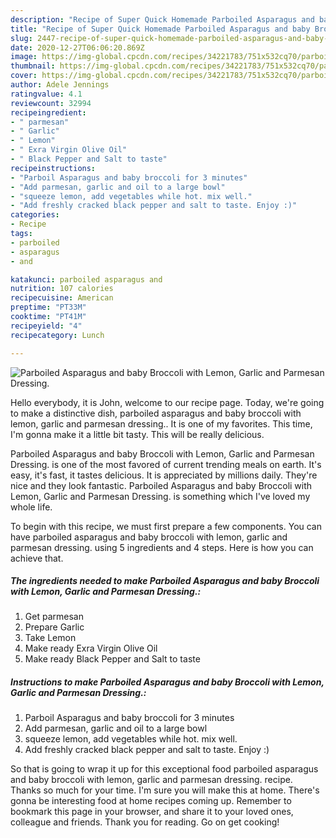 ```yaml
---
description: "Recipe of Super Quick Homemade Parboiled Asparagus and baby Broccoli with Lemon, Garlic and Parmesan Dressing."
title: "Recipe of Super Quick Homemade Parboiled Asparagus and baby Broccoli with Lemon, Garlic and Parmesan Dressing."
slug: 2447-recipe-of-super-quick-homemade-parboiled-asparagus-and-baby-broccoli-with-lemon-garlic-and-parmesan-dressing
date: 2020-12-27T06:06:20.869Z
image: https://img-global.cpcdn.com/recipes/34221783/751x532cq70/parboiled-asparagus-and-baby-broccoli-with-lemon-garlic-and-parmesan-dressing-recipe-main-photo.jpg
thumbnail: https://img-global.cpcdn.com/recipes/34221783/751x532cq70/parboiled-asparagus-and-baby-broccoli-with-lemon-garlic-and-parmesan-dressing-recipe-main-photo.jpg
cover: https://img-global.cpcdn.com/recipes/34221783/751x532cq70/parboiled-asparagus-and-baby-broccoli-with-lemon-garlic-and-parmesan-dressing-recipe-main-photo.jpg
author: Adele Jennings
ratingvalue: 4.1
reviewcount: 32994
recipeingredient:
- " parmesan"
- " Garlic"
- " Lemon"
- " Exra Virgin Olive Oil"
- " Black Pepper and Salt to taste"
recipeinstructions:
- "Parboil Asparagus and baby broccoli for 3 minutes"
- "Add parmesan, garlic and oil to a large bowl"
- "squeeze lemon, add vegetables while hot. mix well."
- "Add freshly cracked black pepper and salt to taste. Enjoy :)"
categories:
- Recipe
tags:
- parboiled
- asparagus
- and

katakunci: parboiled asparagus and 
nutrition: 107 calories
recipecuisine: American
preptime: "PT33M"
cooktime: "PT41M"
recipeyield: "4"
recipecategory: Lunch

---
```



![Parboiled Asparagus and baby Broccoli with Lemon, Garlic and Parmesan Dressing.](https://img-global.cpcdn.com/recipes/34221783/751x532cq70/parboiled-asparagus-and-baby-broccoli-with-lemon-garlic-and-parmesan-dressing-recipe-main-photo.jpg)

Hello everybody, it is John, welcome to our recipe page. Today, we're going to make a distinctive dish, parboiled asparagus and baby broccoli with lemon, garlic and parmesan dressing.. It is one of my favorites. This time, I'm gonna make it a little bit tasty. This will be really delicious.

Parboiled Asparagus and baby Broccoli with Lemon, Garlic and Parmesan Dressing. is one of the most favored of current trending meals on earth. It's easy, it's fast, it tastes delicious. It is appreciated by millions daily. They're nice and they look fantastic. Parboiled Asparagus and baby Broccoli with Lemon, Garlic and Parmesan Dressing. is something which I've loved my whole life.




To begin with this recipe, we must first prepare a few components. You can have parboiled asparagus and baby broccoli with lemon, garlic and parmesan dressing. using 5 ingredients and 4 steps. Here is how you can achieve that.

<!--inarticleads1-->

##### The ingredients needed to make Parboiled Asparagus and baby Broccoli with Lemon, Garlic and Parmesan Dressing.:

1. Get  parmesan
1. Prepare  Garlic
1. Take  Lemon
1. Make ready  Exra Virgin Olive Oil
1. Make ready  Black Pepper and Salt to taste




<!--inarticleads2-->

##### Instructions to make Parboiled Asparagus and baby Broccoli with Lemon, Garlic and Parmesan Dressing.:

1. Parboil Asparagus and baby broccoli for 3 minutes
1. Add parmesan, garlic and oil to a large bowl
1. squeeze lemon, add vegetables while hot. mix well.
1. Add freshly cracked black pepper and salt to taste. Enjoy :)




So that is going to wrap it up for this exceptional food parboiled asparagus and baby broccoli with lemon, garlic and parmesan dressing. recipe. Thanks so much for your time. I'm sure you will make this at home. There's gonna be interesting food at home recipes coming up. Remember to bookmark this page in your browser, and share it to your loved ones, colleague and friends. Thank you for reading. Go on get cooking!
